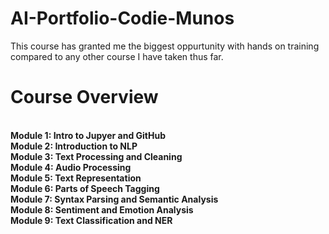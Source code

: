 # **AI-Portfolio-Codie-Munos**
This course has granted me the biggest oppurtunity with hands on training compared to any other course I have taken thus far. 
# **Course Overview**
<br />**Module 1: Intro to Jupyer and GitHub**
<br />**Module 2: Introduction to NLP**
<br />**Module 3: Text Processing and Cleaning**
<br />**Module 4: Audio Processing**
<br />**Module 5: Text Representation**
<br />**Module 6: Parts of Speech Tagging**
<br />**Module 7: Syntax Parsing and Semantic Analysis**
<br />**Module 8: Sentiment and Emotion Analysis**
<br />**Module 9: Text Classification and NER**
